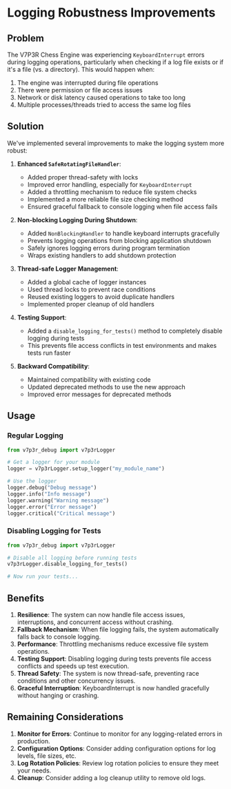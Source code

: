 ﻿# Logging Robustness Improvements

## Problem
The V7P3R Chess Engine was experiencing `KeyboardInterrupt` errors during logging operations, particularly when checking if a log file exists or if it's a file (vs. a directory). This would happen when:

1. The engine was interrupted during file operations
2. There were permission or file access issues
3. Network or disk latency caused operations to take too long
4. Multiple processes/threads tried to access the same log files

## Solution
We've implemented several improvements to make the logging system more robust:

1. **Enhanced `SafeRotatingFileHandler`**:
   - Added proper thread-safety with locks
   - Improved error handling, especially for `KeyboardInterrupt`
   - Added a throttling mechanism to reduce file system checks
   - Implemented a more reliable file size checking method
   - Ensured graceful fallback to console logging when file access fails

2. **Non-blocking Logging During Shutdown**:
   - Added `NonBlockingHandler` to handle keyboard interrupts gracefully
   - Prevents logging operations from blocking application shutdown
   - Safely ignores logging errors during program termination
   - Wraps existing handlers to add shutdown protection

3. **Thread-safe Logger Management**:
   - Added a global cache of logger instances
   - Used thread locks to prevent race conditions
   - Reused existing loggers to avoid duplicate handlers
   - Implemented proper cleanup of old handlers

4. **Testing Support**:
   - Added a `disable_logging_for_tests()` method to completely disable logging during tests
   - This prevents file access conflicts in test environments and makes tests run faster

5. **Backward Compatibility**:
   - Maintained compatibility with existing code
   - Updated deprecated methods to use the new approach
   - Improved error messages for deprecated methods

## Usage

### Regular Logging
```python
from v7p3r_debug import v7p3rLogger

# Get a logger for your module
logger = v7p3rLogger.setup_logger("my_module_name")

# Use the logger
logger.debug("Debug message")
logger.info("Info message")
logger.warning("Warning message")
logger.error("Error message")
logger.critical("Critical message")
```

### Disabling Logging for Tests
```python
from v7p3r_debug import v7p3rLogger

# Disable all logging before running tests
v7p3rLogger.disable_logging_for_tests()

# Now run your tests...
```

## Benefits

1. **Resilience**: The system can now handle file access issues, interruptions, and concurrent access without crashing.
2. **Fallback Mechanism**: When file logging fails, the system automatically falls back to console logging.
3. **Performance**: Throttling mechanisms reduce excessive file system operations.
4. **Testing Support**: Disabling logging during tests prevents file access conflicts and speeds up test execution.
5. **Thread Safety**: The system is now thread-safe, preventing race conditions and other concurrency issues.
6. **Graceful Interruption**: KeyboardInterrupt is now handled gracefully without hanging or crashing.

## Remaining Considerations

1. **Monitor for Errors**: Continue to monitor for any logging-related errors in production.
2. **Configuration Options**: Consider adding configuration options for log levels, file sizes, etc.
3. **Log Rotation Policies**: Review log rotation policies to ensure they meet your needs.
4. **Cleanup**: Consider adding a log cleanup utility to remove old logs.

